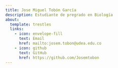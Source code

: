 ```yaml
---
title: Jose Miguel Tobón García
description: Estudiante de pregrado en Biología
about:
  template: trestles
  links:
    - icon: envelope-fill
      text: Email
      href: mailto:josem.tobon@udea.edu.co
    - icon: github
      text: GitHub
      href: https://github.com/Josemtobon
---
```


